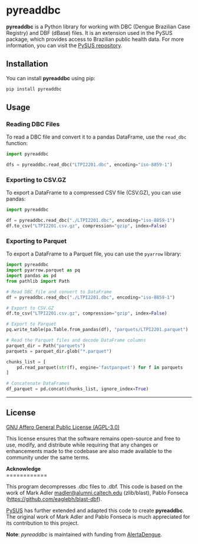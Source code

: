 # pyreaddbc

**pyreaddbc** is a Python library for working with DBC (Dengue Brazilian Case Registry) and DBF (dBase) files. It is an extension used in the PySUS package, which provides access to Brazilian public health data. For more information, you can visit the [PySUS repository](https://github.com/AlertaDengue/pysus).

## Installation

You can install **pyreaddbc** using pip:

```bash
pip install pyreaddbc
```

## Usage

### Reading DBC Files

To read a DBC file and convert it to a pandas DataFrame, use the `read_dbc` function:

```python
import pyreaddbc

dfs = pyreaddbc.read_dbc("LTPI2201.dbc", encoding="iso-8859-1")
```

### Exporting to CSV.GZ

To export a DataFrame to a compressed CSV file (CSV.GZ), you can use pandas:

```python
import pyreaddbc

df = pyreaddbc.read_dbc("./LTPI2201.dbc", encoding="iso-8859-1")
df.to_csv("LTPI2201.csv.gz", compression="gzip", index=False)
```

### Exporting to Parquet

To export a DataFrame to a Parquet file, you can use the `pyarrow` library:

```python
import pyreaddbc
import pyarrow.parquet as pq
import pandas as pd
from pathlib import Path

# Read DBC file and convert to DataFrame
df = pyreaddbc.read_dbc("./LTPI2201.dbc", encoding="iso-8859-1")

# Export to CSV.GZ
df.to_csv("LTPI2201.csv.gz", compression="gzip", index=False)

# Export to Parquet
pq.write_table(pa.Table.from_pandas(df), "parquets/LTPI2201.parquet")

# Read the Parquet files and decode DataFrame columns
parquet_dir = Path("parquets")
parquets = parquet_dir.glob("*.parquet")

chunks_list = [
    pd.read_parquet(str(f), engine='fastparquet') for f in parquets
]

# Concatenate DataFrames
df_parquet = pd.concat(chunks_list, ignore_index=True)

```
---

## License

[GNU Affero General Public License (AGPL-3.0)](./LICENSE)

This license ensures that the software remains open-source and free to use, modify, and distribute while requiring that any changes or enhancements made to the codebase are also made available to the community under the same terms.

<span>
<b>Acknowledge</b></br>
============
</span> 

    
This program decompresses .dbc files to .dbf. This code is based on the work
of Mark Adler <madler@alumni.caltech.edu> (zlib/blast), Pablo Fonseca
(https://github.com/eaglebh/blast-dbf).

[PySUS](https://github.com/AlertaDengue/PySUS) has further extended and adapted this code to
create **pyreaddbc**. The original work of Mark Adler and Pablo Fonseca is much appreciated for its contribution to this project.

**Note**: *pyreaddbc* is maintained with funding from [AlertaDengue](https://github.com/AlertaDengue).
